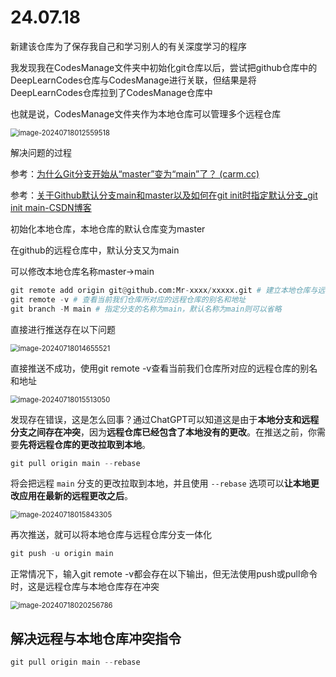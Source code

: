 #  24.07.18

新建该仓库为了保存我自己和学习别人的有关深度学习的程序

我发现我在CodesManage文件夹中初始化git仓库以后，尝试把github仓库中的DeepLearnCodes仓库与CodesManage进行关联，但结果是将DeepLearnCodes仓库拉到了CodesManage仓库中

也就是说，CodesManage文件夹作为本地仓库可以管理多个远程仓库

<img src="C:\Users\CLee2\AppData\Roaming\Typora\typora-user-images\image-20240718012559518.png" alt="image-20240718012559518" style="zoom:80%;" />

解决问题的过程

参考：[为什么Git分支开始从“master”变为“main”了？ (carm.cc)](https://pages.carm.cc/doc/branch-main.html)

参考：[关于Github默认分支main和master以及如何在git init时指定默认分支_git init main-CSDN博客](https://blog.csdn.net/mo_sss/article/details/137927136)

初始化本地仓库，本地仓库的默认仓库变为master

在github的远程仓库中，默认分支又为main

可以修改本地仓库名称master->main

```python
git remote add origin git@github.com:Mr-xxxx/xxxxx.git # 建立本地仓库与远程仓库联系
git remote -v # 查看当前我们仓库所对应的远程仓库的别名和地址
git branch -M main # 指定分支的名称为main，默认名称为main则可以省略
```

直接进行推送存在以下问题

<img src="C:\Users\CLee2\AppData\Roaming\Typora\typora-user-images\image-20240718014655521.png" alt="image-20240718014655521" style="zoom:80%;" />

直接推送不成功，使用git remote -v查看当前我们仓库所对应的远程仓库的别名和地址

<img src="C:\Users\CLee2\AppData\Roaming\Typora\typora-user-images\image-20240718015513050.png" alt="image-20240718015513050" style="zoom:80%;" />

发现存在错误，这是怎么回事？通过ChatGPT可以知道这是由于**本地分支和远程分支之间存在冲突**，因为**远程仓库已经包含了本地没有的更改**。在推送之前，你需要**先将远程仓库的更改拉取到本地**。

```python
git pull origin main --rebase
```

将会把远程 `main` 分支的更改拉取到本地，并且使用 `--rebase` 选项可以**让本地更改应用在最新的远程更改之后**。

<img src="C:\Users\CLee2\AppData\Roaming\Typora\typora-user-images\image-20240718015843305.png" alt="image-20240718015843305" style="zoom:80%;" />

再次推送，就可以将本地仓库与远程仓库分支一体化

```python
git push -u origin main
```

正常情况下，输入git remote -v都会存在以下输出，但无法使用push或pull命令时，这是远程仓库与本地仓库存在冲突

<img src="C:\Users\CLee2\AppData\Roaming\Typora\typora-user-images\image-20240718020256786.png" alt="image-20240718020256786" style="zoom:80%;" />

##  解决远程与本地仓库冲突指令

```python
git pull origin main --rebase
```







